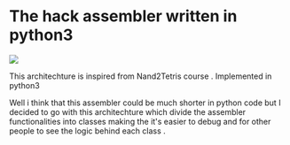 # The hack assembler written in python3 

<img src="http://techworm.page/wp-content/uploads/2019/05/download-17.png">


This architechture is inspired from Nand2Tetris course . Implemented in python3  
<p>
Well i think that this assembler could be much shorter in python code but I decided to go with  this architechture which divide the assembler functionalities into classes  making the it's easier to debug and for other people to see the logic behind each class .  
</p>








